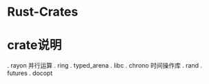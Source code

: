 # Rust-Crates



# crate说明

. rayon 并行运算
. ring
. typed_arena
. libc
. chrono 时间操作库
. rand
. futures
. docopt
